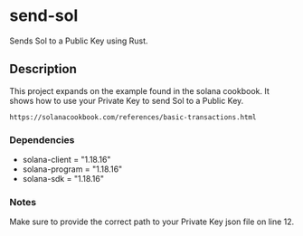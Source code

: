 # send-sol
Sends Sol to a Public Key using Rust.

## Description

This project expands on the example found in the solana cookbook. 
It shows how to use your Private Key to send Sol to a Public Key.
```
https://solanacookbook.com/references/basic-transactions.html
```
### Dependencies

* solana-client = "1.18.16"
* solana-program = "1.18.16"
* solana-sdk = "1.18.16"

### Notes

Make sure to provide the correct path to your Private Key json file on line 12.